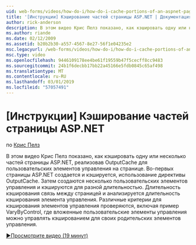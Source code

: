 ```yaml
---
uid: web-forms/videos/how-do-i/how-do-i-cache-portions-of-an-aspnet-page
title: '[Инструкции] Кэширование частей страницы ASP.NET | Документация Майкрософт'
author: rick-anderson
description: В этом видео Крис Пелз показано, как кэшировать одну или несколько частей страницы ASP.NET, реализовав OutputCache для пользовательских элементов управления на странице. Во-первых,...
ms.author: riande
ms.date: 02/12/2009
ms.assetid: b20b2b30-a557-4567-8e27-56f1e04235e2
msc.legacyurl: /web-forms/videos/how-do-i/how-do-i-cache-portions-of-an-aspnet-page
msc.type: video
ms.openlocfilehash: 9446109178ee4be61f19559b47f5cecff8cc9483
ms.sourcegitcommit: 24b1f6decbb17bb22a45166e5fdb0845c65af498
ms.translationtype: MT
ms.contentlocale: ru-RU
ms.lasthandoff: 03/01/2019
ms.locfileid: "57057491"
---
```

<a name="how-do-i-cache-portions-of-an-aspnet-page"></a>[Инструкции] Кэширование частей страницы ASP.NET
====================
по [Крис Пелз](https://twitter.com/chrispels)

В этом видео Крис Пелз показано, как кэшировать одну или несколько частей страницы ASP.NET, реализовав OutputCache для пользовательских элементов управления на странице. Во-первых страницы ASP.NET создается и кэшируется, использование директивы OutputCache. Затем создаются несколько пользовательских элементов управления и кэшируются для разной длительностью. Длительность кэширования связь между страницей и анализируется длительность кэширования элемента управления. Различные критерии для кэширования элементов управления проверяются, включая пример VaryByControl, где вложенные пользовательские элементы управления можно управлять кэшированием для своих родительских элементов управления.

[&#9654;Просмотрите видео (19 минут)](https://channel9.msdn.com/Blogs/ASP-NET-Site-Videos/how-do-i-cache-portions-of-an-aspnet-page)
